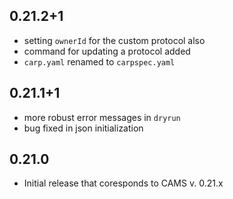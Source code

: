 ## 0.21.2+1
* setting `ownerId` for the custom protocol also
* command for updating a protocol added
* `carp.yaml` renamed to `carpspec.yaml` 

## 0.21.1+1
* more robust error messages in `dryrun`
* bug fixed in json initialization

## 0.21.0
* Initial release that coresponds to CAMS v. 0.21.x
